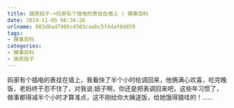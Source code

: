 ```yaml
---
title: 搞笑段子->妈家有个插电的表挂在墙上 | 糗事百科
date: 2019-11-05 06:34:26
urlname: 083d8ad7905c4503caabc5f4daf0dd59
tags: 
- 糗事百科
categories:
- 糗事百科
- 搞笑段子
---
```

妈家有个插电的表挂在墙上，我看快了半个小时给调回来，他俩满心欢喜，吃完晚饭，老妈终于忍不住了，对我说:妞子啊，你还是把表调回来吧，这些年习惯了，做事都得减半个小时才算准点，这不刚给你大姨送饭，给她饿得狼哇的！……


